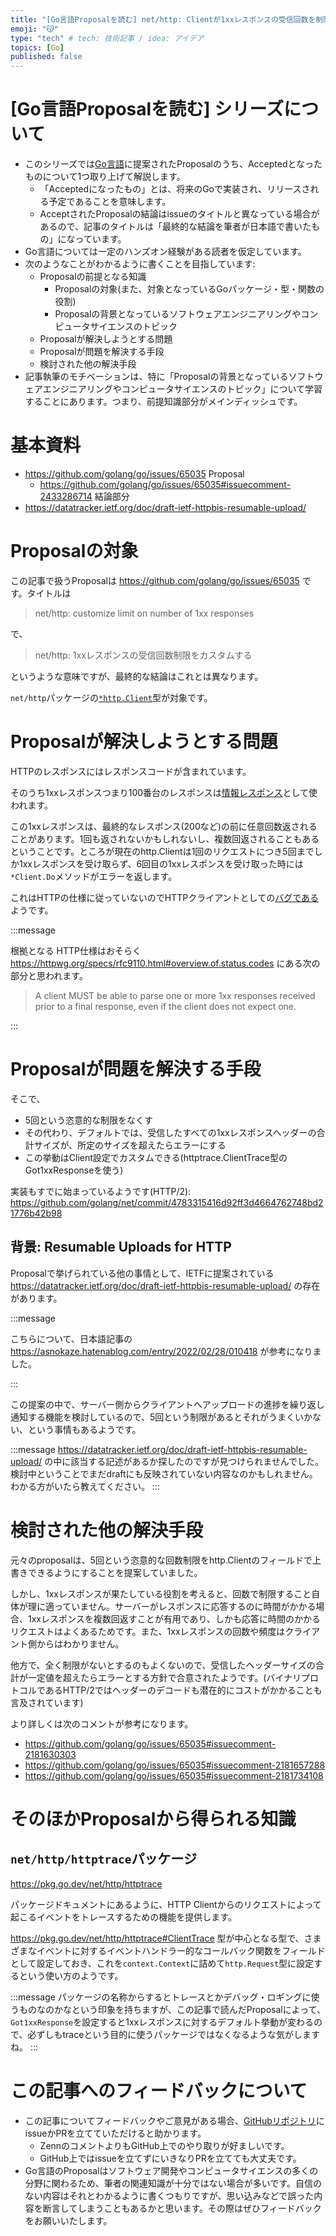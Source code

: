```yaml
---
title: "[Go言語Proposalを読む] net/http: Clientが1xxレスポンスの受信回数を制限しないようにする"
emoji: "😽"
type: "tech" # tech: 技術記事 / idea: アイデア
topics: [Go]
published: false
---
```


# [Go言語Proposalを読む] シリーズについて

- このシリーズでは[Go言語](https://github.com/golang/go)に提案されたProposalのうち、Acceptedとなったものについて1つ取り上げて解説します。
  - 「Acceptedになったもの」とは、将来のGoで実装され、リリースされる予定であることを意味します。
  - AcceptされたProposalの結論はissueのタイトルと異なっている場合があるので、記事のタイトルは「最終的な結論を筆者が日本語で書いたもの」になっています。
- Go言語については一定のハンズオン経験がある読者を仮定しています。
- 次のようなことがわかるように書くことを目指しています:
  - Proposalの前提となる知識
    - Proposalの対象(また、対象となっているGoパッケージ・型・関数の役割)
    - Proposalの背景となっているソフトウェアエンジニアリングやコンピュータサイエンスのトピック
  - Proposalが解決しようとする問題
  - Proposalが問題を解決する手段
  - 検討された他の解決手段
- 記事執筆のモチベーションは、特に「Proposalの背景となっているソフトウェアエンジニアリングやコンピュータサイエンスのトピック」について学習することにあります。つまり、前提知識部分がメインディッシュです。

# 基本資料

- https://github.com/golang/go/issues/65035 Proposal
  - https://github.com/golang/go/issues/65035#issuecomment-2433286714 結論部分
- https://datatracker.ietf.org/doc/draft-ietf-httpbis-resumable-upload/

# Proposalの対象

この記事で扱うProposalは https://github.com/golang/go/issues/65035 です。タイトルは

> net/http: customize limit on number of 1xx responses

で、

> net/http: 1xxレスポンスの受信回数制限をカスタムする

というような意味ですが、最終的な結論はこれとは異なります。

`net/http`パッケージの[`*http.Client`](https://pkg.go.dev/net/http#Client)型が対象です。

# Proposalが解決しようとする問題

HTTPのレスポンスにはレスポンスコードが含まれています。

そのうち1xxレスポンスつまり100番台のレスポンスは[情報レスポンス](https://developer.mozilla.org/ja/docs/Web/HTTP/Status#%E6%83%85%E5%A0%B1%E3%83%AC%E3%82%B9%E3%83%9D%E3%83%B3%E3%82%B9)として使われます。

この1xxレスポンスは、最終的なレスポンス(200など)の前に任意回数返されることがあります。1回も返されないかもしれないし、複数回返されることもあるということです。ところが現在のhttp.Clientは1回のリクエストにつき5回までしか1xxレスポンスを受け取らず、6回目の1xxレスポンスを受け取った時には`*Client.Do`メソッドがエラーを返します。

これはHTTPの仕様に従っていないのでHTTPクライアントとしての[バグである](https://github.com/golang/go/issues/65035#issuecomment-1894104055)ようです。

:::message

根拠となる HTTP仕様はおそらく https://httpwg.org/specs/rfc9110.html#overview.of.status.codes にある次の部分と思われます。

> A client MUST be able to parse one or more 1xx responses received prior to a final response, even if the client does not expect one. 

:::

# Proposalが問題を解決する手段

そこで、

- 5回という恣意的な制限をなくす
- その代わり、デフォルトでは、受信したすべての1xxレスポンスヘッダーの合計サイズが、所定のサイズを超えたらエラーにする
- この挙動はClient設定でカスタムできる(httptrace.ClientTrace型のGot1xxResponseを使う)

実装もすでに始まっているようです(HTTP/2):
https://github.com/golang/net/commit/4783315416d92ff3d4664762748bd21776b42b98



## 背景: Resumable Uploads for HTTP 

Proposalで挙げられている他の事情として、IETFに提案されている https://datatracker.ietf.org/doc/draft-ietf-httpbis-resumable-upload/ の存在があります。

:::message

こちらについて、日本語記事の https://asnokaze.hatenablog.com/entry/2022/02/28/010418 が参考になりました。

:::

この提案の中で、サーバー側からクライアントへアップロードの進捗を繰り返し通知する機能を検討しているので、5回という制限があるとそれがうまくいかない、という事情もあるようです。

:::message
https://datatracker.ietf.org/doc/draft-ietf-httpbis-resumable-upload/ の中に該当する記述があるか探したのですが見つけられませんでした。検討中ということでまだdraftにも反映されていない内容なのかもしれません。わかる方がいたら教えてください。
:::


# 検討された他の解決手段

元々のproposalは、5回という恣意的な回数制限をhttp.Clientのフィールドで上書きできるようにすることを提案していました。

しかし、1xxレスポンスが果たしている役割を考えると、回数で制限すること自体が理に適っていません。サーバーがレスポンスに応答するのに時間がかかる場合、1xxレスポンスを複数回返すことが有用であり、しかも応答に時間のかかるリクエストはよくあるためです。また、1xxレスポンスの回数や頻度はクライアント側からはわかりません。

他方で、全く制限がないとするのもよくないので、受信したヘッダーサイズの合計が一定値を超えたらエラーとする方針で合意されたようです。(バイナリプロトコルであるHTTP/2ではヘッダーのデコードも潜在的にコストがかかることも言及されています)

より詳しくは次のコメントが参考になります。

- https://github.com/golang/go/issues/65035#issuecomment-2181630303
- https://github.com/golang/go/issues/65035#issuecomment-2181657288
- https://github.com/golang/go/issues/65035#issuecomment-2181734108


# そのほかProposalから得られる知識

## `net/http/httptrace`パッケージ

https://pkg.go.dev/net/http/httptrace

パッケージドキュメントにあるように、HTTP Clientからのリクエストによって起こるイベントをトレースするための機能を提供します。

https://pkg.go.dev/net/http/httptrace#ClientTrace 型が中心となる型で、さまざまなイベントに対するイベントハンドラー的なコールバック関数をフィールドとして設定しておき、これを`context.Context`に詰めて`http.Request`型に設定するという使い方のようです。

:::message
パッケージの名称からするとトレースとかデバッグ・ロギングに使うものなのかなという印象を持ちますが、この記事で読んだProposalによって、`Got1xxResponse`を設定すると1xxレスポンスに対するデフォルト挙動が変わるので、必ずしもtraceという目的に使うパッケージではなくなるような気がしますね。
:::

# この記事へのフィードバックについて

- この記事についてフィードバックやご意見がある場合、[GitHubリポジトリ](https://github.com/nobishino/zenn)にissueかPRを立てていただけると助かります。
  - ZennのコメントよりもGitHub上でのやり取りが好ましいです。
  - GitHub上ではissueを立てずにいきなりPRを立てても大丈夫です。
- Go言語のProposalはソフトウェア開発やコンピュータサイエンスの多くの分野に関わるため、筆者の関連知識が十分ではない場合が多いです。自信のない内容はそれとわかるように書くつもりですが、思い込みなどで誤った内容を断言してしまうこともあるかと思います。その際はぜひフィードバックをお願いいたします。


